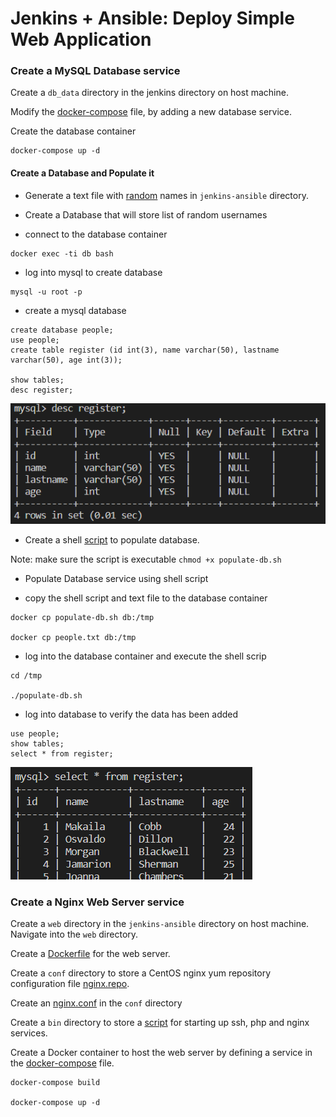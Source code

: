 # Jenkins + Ansible: Deploy Simple Web Application

### Create a MySQL Database service

Create a `db_data` directory in the jenkins directory on host machine.

Modify the [docker-compose](https://github.com/Kolawole-Ikeoluwa-Joshua/auto-m8/blob/e3483a82e62dd608b1f4e87695789cffeba44981/scripts/docker-compose.yml) file, by adding a new database service.

Create the database container
```
docker-compose up -d
```

#### Create a Database and Populate it
- Generate a text file with [random](https://github.com/Kolawole-Ikeoluwa-Joshua/auto-m8/blob/main/scripts/db_host/random-name.txt) names in `jenkins-ansible` directory.

- Create a Database that will store list of random usernames

* connect to the database container 
```
docker exec -ti db bash
```
* log into mysql to create database
```
mysql -u root -p
```
* create a mysql database
```
create database people;
use people;
create table register (id int(3), name varchar(50), lastname varchar(50), age int(3));

show tables;
desc register;
```
![people-db](https://github.com/Kolawole-Ikeoluwa-Joshua/auto-m8/blob/main/docs/images/people%20database.png)


- Create a shell [script](https://github.com/Kolawole-Ikeoluwa-Joshua/auto-m8/blob/main/scripts/db_host/populate-db.sh) to populate database.

Note: make sure the script is executable `chmod +x populate-db.sh`

- Populate Database service using shell script

* copy the shell script and text file to the database container
```
docker cp populate-db.sh db:/tmp

docker cp people.txt db:/tmp
```
* log into the database container and execute the shell scrip
```
cd /tmp

./populate-db.sh
```
* log into database to verify the data has been added
```
use people;
show tables;
select * from register;
```
![populated-db](https://github.com/Kolawole-Ikeoluwa-Joshua/auto-m8/blob/main/docs/images/populated%20database.png)

### Create a Nginx Web Server service

Create a `web` directory in the `jenkins-ansible` directory on host machine. Navigate into the `web` directory.

Create a [Dockerfile](https://github.com/Kolawole-Ikeoluwa-Joshua/auto-m8/blob/main/scripts/web/Dockerfile) for the web server.

Create a `conf` directory to store a CentOS nginx yum repository configuration file [nginx.repo](https://github.com/Kolawole-Ikeoluwa-Joshua/auto-m8/blob/main/scripts/web/nginx.repo).

Create an [nginx.conf](https://github.com/Kolawole-Ikeoluwa-Joshua/auto-m8/blob/main/scripts/web/nginx.conf) in the `conf` directory

Create a `bin` directory to store a [script](/scripts/web/start.sh) for starting up ssh, php and nginx services.

Create a Docker container to host the web server by defining a service in the [docker-compose](/scripts/docker-compose.yml) file.

```
docker-compose build

docker-compose up -d
```

